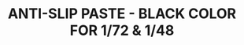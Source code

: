 ---
title: "ANTI-SLIP PASTE - BLACK COLOR FOR 1/72 & 1/48"
price: "TBA"
desc: "Opis nije dostupan"
img_path: "/assets/img/A.MIG-2034.jpg"
brand: AMMO
available: true
cat: "tools"
subcat: "ANTI SLIP TEXTURE"
subsubcat: "SS"
---